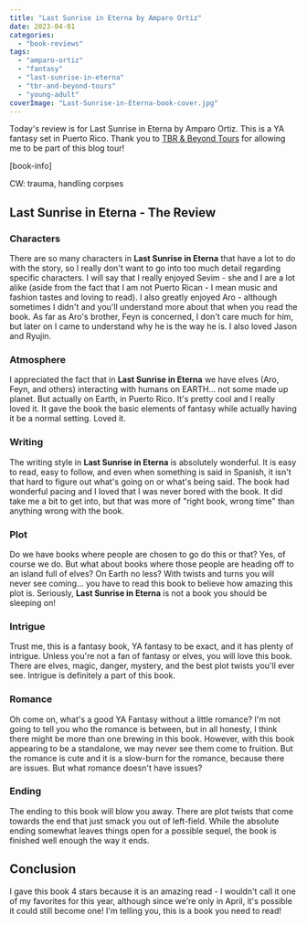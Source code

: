 ```yaml
---
title: "Last Sunrise in Eterna by Amparo Ortiz"
date: 2023-04-01
categories: 
  - "book-reviews"
tags: 
  - "amparo-ortiz"
  - "fantasy"
  - "last-sunrise-in-eterna"
  - "tbr-and-beyond-tours"
  - "young-adult"
coverImage: "Last-Sunrise-in-Eterna-book-cover.jpg"
---
```


Today's review is for Last Sunrise in Eterna by Amparo Ortiz. This is a YA fantasy set in Puerto Rico. Thank you to [TBR & Beyond Tours](https://tbrandbeyondtours.com/2023/02/15/tour-schedule-last-sunrise-in-eterna-by-amparo-ortiz/) for allowing me to be part of this blog tour!

\[book-info\]

CW: trauma, handling corpses

## Last Sunrise in Eterna - The Review

### Characters

There are so many characters in **Last Sunrise in Eterna** that have a lot to do with the story, so I really don't want to go into too much detail regarding specific characters. I will say that I really enjoyed Sevim - she and I are a lot alike (aside from the fact that I am not Puerto Rican - I mean music and fashion tastes and loving to read). I also greatly enjoyed Aro - although sometimes I didn't and you'll understand more about that when you read the book. As far as Aro's brother, Feyn is concerned, I don't care much for him, but later on I came to understand why he is the way he is. I also loved Jason and Ryujin.

### Atmosphere

I appreciated the fact that in **Last Sunrise in Eterna** we have elves (Aro, Feyn, and others) interacting with humans on EARTH... not some made up planet. But actually on Earth, in Puerto Rico. It's pretty cool and I really loved it. It gave the book the basic elements of fantasy while actually having it be a normal setting. Loved it.

### Writing

The writing style in **Last Sunrise in Eterna** is absolutely wonderful. It is easy to read, easy to follow, and even when something is said in Spanish, it isn't that hard to figure out what's going on or what's being said. The book had wonderful pacing and I loved that I was never bored with the book. It did take me a bit to get into, but that was more of "right book, wrong time" than anything wrong with the book.

### Plot

Do we have books where people are chosen to go do this or that? Yes, of course we do. But what about books where those people are heading off to an island full of elves? On Earth no less? With twists and turns you will never see coming... you have to read this book to believe how amazing this plot is. Seriously, **Last Sunrise in Eterna** is not a book you should be sleeping on!

### Intrigue

Trust me, this is a fantasy book, YA fantasy to be exact, and it has plenty of intrigue. Unless you're not a fan of fantasy or elves, you will love this book. There are elves, magic, danger, mystery, and the best plot twists you'll ever see. Intrigue is definitely a part of this book.

### Romance

Oh come on, what's a good YA Fantasy without a little romance? I'm not going to tell you who the romance is between, but in all honesty, I think there might be more than one brewing in this book. However, with this book appearing to be a standalone, we may never see them come to fruition. But the romance is cute and it is a slow-burn for the romance, because there are issues. But what romance doesn't have issues?

### Ending

The ending to this book will blow you away. There are plot twists that come towards the end that just smack you out of left-field. While the absolute ending somewhat leaves things open for a possible sequel, the book is finished well enough the way it ends.

## Conclusion

I gave this book 4 stars because it is an amazing read - I wouldn't call it one of my favorites for this year, although since we're only in April, it's possible it could still become one! I'm telling you, this is a book you need to read!
